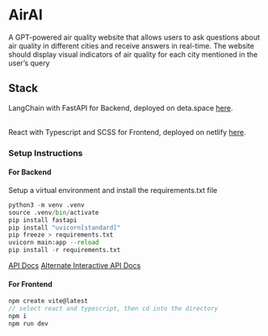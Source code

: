 # AirAI

A GPT-powered air quality website that allows users to ask questions about air quality in different cities and receive answers in real-time. The website should display visual indicators of air quality for each city mentioned in the user’s query

## Stack

LangChain with FastAPI for Backend, deployed on deta.space [here](https://server-1-k7259360.deta.app/).

\
React with Typescript and SCSS for Frontend, deployed on netlify [here](https://cosmic-torrone-3174f0.netlify.app/).

### Setup Instructions

#### For Backend

Setup a virtual environment and install the requirements.txt file

```python
python3 -m venv .venv
source .venv/bin/activate
pip install fastapi
pip install "uvicorn[standard]"
pip freeze > requirements.txt
uvicorn main:app --reload
pip install -r requirements.txt
```

[API Docs](https://server-1-k7259360.deta.app/docs)
[Alternate Interactive API Docs](https://server-1-k7259360.deta.app/redoc)

#### For Frontend

```javascript
npm create vite@latest
// select react and typescript, then cd into the directory
npm i
npm run dev
```
